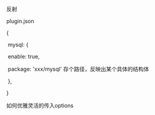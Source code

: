 反射

plugin.json

{

​	mysql: {

​		enable: true,

​		package: 'xxx/mysql' 存个路径，反映出某个具体的结构体

​	},

}



如何优雅灵活的传入options



